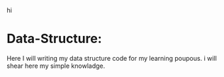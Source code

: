 hi

# Data-Structure:
Here I will writing my data structure code for my learning poupous.
i will shear here my simple knowladge. 
